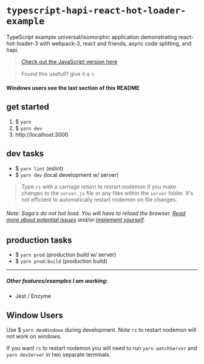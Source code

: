 # `typescript-hapi-react-hot-loader-example`
TypeScript example universal/isomorphic application demonstrating react-hot-loader-3 with webpack-3, react and friends, async code splitting, and hapi.

>  [Check out the JavaScript version here](https://github.com/codeBelt/hapi-react-hot-loader-example)

> Found this usefull? give it a :star:

**Windows users see the last section of this README**

## get started
1. $ `yarn`
2. $ `yarn dev`
3. http://localhost:3000

## dev tasks
- $ `yarn lint` (eslint)
- $ `yarn dev` (local development w/ server)

> Type `rs` with a carriage return to restart nodemon if you make changes to the `server.js` file or any files within the `server` folder. It's not efficient to automatically restart nodemon on file changes.

###### Note: Saga's do not hot load. You will have to reload the browser. [Read more about potential issues](https://github.com/redux-saga/redux-saga/issues/22#issuecomment-218737951) and/or [implement yourself](https://gist.github.com/markerikson/dc6cee36b5b6f8d718f2e24a249e0491).


## production tasks
- $ `yarn prod` (production build w/ server)
- $ `yarn prod:build` (production build)

---

##### Other features/examples I am working:
* Jest / Enzyme

## Window Users
Use  $ `yarn devWindows` during development. Note `rs` to restart nodemon will not work on windows.

If you want `rs` to restart nodemon you will need to run `yarn watchServer` and `yarn devServer` in two separate terminals.
